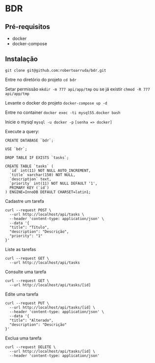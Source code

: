 # BDR


## Pré-requisitos
- docker
- docker-compose


## Instalação

`git clone git@github.com:robertoarruda/bdr.git`

Entre no diretório do projeto `cd bdr`

Setar permissão `mkdir -m 777 api/app/tmp` ou se já existir `chmod -R 777 api/app/tmp`

Levante o docker do projeto `docker-compose up -d`

Entre no container `docker exec -ti mysql55.docker bash`

Inicie o mysql `mysql -u docker -p` `[senha => docker]`

Execute a query:
```
CREATE DATABASE `bdr`;

USE `bdr`;

DROP TABLE IF EXISTS `tasks`;

CREATE TABLE `tasks` (
  `id` int(11) NOT NULL AUTO_INCREMENT,
  `title` varchar(150) NOT NULL,
  `description` text,
  `priority` int(11) NOT NULL DEFAULT '1',
  PRIMARY KEY (`id`)
) ENGINE=InnoDB DEFAULT CHARSET=latin1;
```

Cadastre um tarefa
```
curl --request POST \
  --url http://localhost/api/tasks \
  --header 'content-type: application/json' \
  --data '{
  "title": "Título",
  "description": "Descrição",
  "priority": "1"
}'
```

Liste as tarefas
```
curl --request GET \
  --url http://localhost/api/tasks
```

Consulte uma tarefa
```
curl --request GET \
  --url http://localhost/api/tasks/[id]
```

Edite uma tarefa
```
curl --request PUT \
  --url http://localhost/api/tasks/[id] \
  --header 'content-type: application/json' \
  --data '{
  "title": "Alterado",
  "description": "Descrição"
}'
```

Exclua uma tarefa
```
curl --request DELETE \
  --url http://localhost/api/tasks/[id] \
  --header 'content-type: application/json'
```
